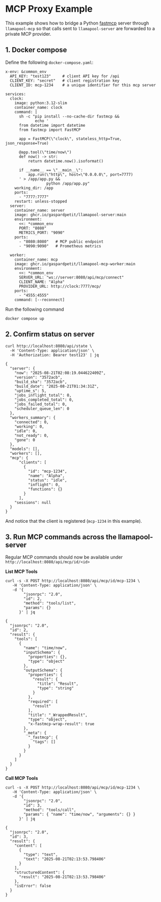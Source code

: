 # MCP Proxy Example

This example shows how to bridge a Python [fastmcp](https://pypi.org/project/fastmcp/) server through `llamapool-mcp` so that calls sent to `llamapool-server` are forwarded to a private MCP provider.


## 1. Docker compose

Define the following `docker-compose.yaml`:

```
x-env: &common_env
  API_KEY: "test123"     # client API key for /api
  CLIENT_KEY: "secret"   # client registration key
  CLIENT_ID: mcp-1234    # a unique identifier for this mcp server
  
services:
  clock:
    image: python:3.12-slim
    container_name: clock
    command: |
      sh -c "pip install --no-cache-dir fastmcp &&
             echo '
      from datetime import datetime
      from fastmcp import FastMCP

      app = FastMCP(\"clock\", stateless_http=True, json_response=True)

      @app.tool(\"time/now\")
      def now() -> str:
          return datetime.now().isoformat()

      if __name__ == \"__main__\":
          app.run(\"http\", host=\"0.0.0.0\", port=7777)
      ' > /app/app.py &&
                  python /app/app.py"
    working_dir: /app
    ports:
      - "7777:7777"
    restart: unless-stopped
  server:
    container_name: server
    image: ghcr.io/gaspardpetit/llamapool-server:main
    environment:
      <<: *common_env
      PORT: "8080"
      METRICS_PORT: "9090"
    ports:
      - "8080:8080"   # MCP public endpoint
      - "9090:9090"   # Prometheus metrics

  worker:
    container_name: mcp
    image: ghcr.io/gaspardpetit/llamapool-mcp-worker:main
    environment:
      <<: *common_env
      SERVER_URL: "ws://server:8080/api/mcp/connect"
      CLIENT_NAME: "Alpha"
      PROVIDER_URL: http://clock:7777/mcp/
    ports:
      - "4555:4555"
    command: [--reconnect]
```

Run the following command

```
docker compose up
```

## 2. Confirm status on server

```
curl http://localhost:8080/api/state \
  -H 'Content-Type: application/json' \
  -H 'Authorization: Bearer test123' | jq
```

```
{
  "server": {
    "now": "2025-08-21T02:08:19.044622409Z",
    "version": "3572acb",
    "build_sha": "3572acb",
    "build_date": "2025-08-21T01:34:31Z",
    "uptime_s": 5,
    "jobs_inflight_total": 0,
    "jobs_completed_total": 0,
    "jobs_failed_total": 0,
    "scheduler_queue_len": 0
  },
  "workers_summary": {
    "connected": 0,
    "working": 0,
    "idle": 0,
    "not_ready": 0,
    "gone": 0
  },
  "models": [],
  "workers": [],
  "mcp": {
      "clients": [
        {
          "id": "mcp-1234",
          "name": "Alpha",
          "status": "idle",
          "inflight": 0,
          "functions": {}
        }
      ],
    "sessions": null
  }
}
```

And notice that the client is registered (`mcp-1234` in this example).

## 3. Run MCP commands across the llamapool-server 

Regular MCP commands should now be available under `http://localhost:8080/api/mcp/id/<id>`

**List MCP Tools**

```
curl -s -X POST http://localhost:8080/api/mcp/id/mcp-1234 \
   -H 'Content-Type: application/json' \
   -d '{
        "jsonrpc": "2.0",
        "id": 2,
        "method": "tools/list",
        "params": {}
      }' | jq
```

```
{
  "jsonrpc": "2.0",
  "id": 2,
  "result": {
    "tools": [
      {
        "name": "time/now",
        "inputSchema": {
          "properties": {},
          "type": "object"
        },
        "outputSchema": {
          "properties": {
            "result": {
              "title": "Result",
              "type": "string"
            }
          },
          "required": [
            "result"
          ],
          "title": "_WrappedResult",
          "type": "object",
          "x-fastmcp-wrap-result": true
        },
        "_meta": {
          "_fastmcp": {
            "tags": []
          }
        }
      }
    ]
  }
}
```


**Call MCP Tools**

```
curl -s -X POST http://localhost:8080/api/mcp/id/mcp-1234 \
   -H 'Content-Type: application/json' \
   -d '{
        "jsonrpc": "2.0",
        "id": 3,
        "method": "tools/call",
        "params": { "name": "time/now", "arguments": {} }
      }' | jq
```

```
{
  "jsonrpc": "2.0",
  "id": 3,
  "result": {
    "content": [
      {
        "type": "text",
        "text": "2025-08-21T02:13:53.798406"
      }
    ],
    "structuredContent": {
      "result": "2025-08-21T02:13:53.798406"
    },
    "isError": false
  }
}
```
